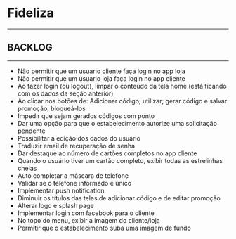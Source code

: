 # Fideliza

************************************************
## BACKLOG
************************************************

* Não permitir que um usuario cliente faça login no app loja
* Não permitir que um usuario loja faça login no app cliente
* Ao fazer login (ou logout), limpar o conteúdo da tela home (está ficando com os dados da seção anterior)
* Ao clicar nos botões de: Adicionar código; utilizar; gerar código e salvar promoção, bloqueá-los
* Impedir que sejam gerados códigos com ponto
* Dar uma opção para que o estabelecimento autorize uma solicitação pendente
* Possibilitar a edição dos dados do usuário
* Traduzir email de recuperação de senha
* Dar destaque ao número de cartões completos no app cliente
* Quando o usuário tiver um cartão completo, exibir todas as estrelinhas cheias
* Auto completar a máscara de telefone
* Validar se o telefone informado é único
* Implementar push notification
* Diminuir os títulos das telas de adicionar código e de editar promoção
* Alterar logo e splash page
* Implementar login com facebook para o cliente
* No topo do menu, exibir a imagem do cliente/loja
* Permitir que o estabelecimento suba uma imagem de fundo
